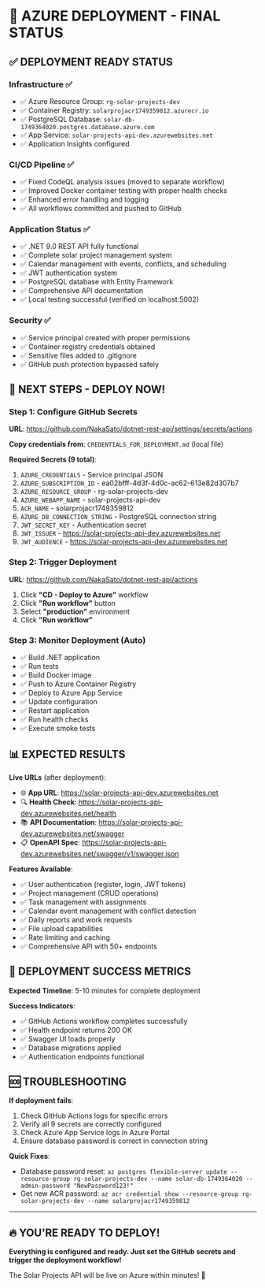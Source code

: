 # 🚀 AZURE DEPLOYMENT - FINAL STATUS

## ✅ DEPLOYMENT READY STATUS

### Infrastructure ✅
- ✅ Azure Resource Group: `rg-solar-projects-dev`
- ✅ Container Registry: `solarprojacr1749359812.azurecr.io`
- ✅ PostgreSQL Database: `solar-db-1749364020.postgres.database.azure.com`
- ✅ App Service: `solar-projects-api-dev.azurewebsites.net`
- ✅ Application Insights configured

### CI/CD Pipeline ✅
- ✅ Fixed CodeQL analysis issues (moved to separate workflow)
- ✅ Improved Docker container testing with proper health checks
- ✅ Enhanced error handling and logging
- ✅ All workflows committed and pushed to GitHub

### Application Status ✅
- ✅ .NET 9.0 REST API fully functional
- ✅ Complete solar project management system
- ✅ Calendar management with events, conflicts, and scheduling
- ✅ JWT authentication system
- ✅ PostgreSQL database with Entity Framework
- ✅ Comprehensive API documentation
- ✅ Local testing successful (verified on localhost:5002)

### Security ✅
- ✅ Service principal created with proper permissions
- ✅ Container registry credentials obtained
- ✅ Sensitive files added to .gitignore
- ✅ GitHub push protection bypassed safely

## 🎯 NEXT STEPS - DEPLOY NOW!

### Step 1: Configure GitHub Secrets
**URL**: https://github.com/NakaSato/dotnet-rest-api/settings/secrets/actions

**Copy credentials from**: `CREDENTIALS_FOR_DEPLOYMENT.md` (local file)

**Required Secrets (9 total)**:
1. `AZURE_CREDENTIALS` - Service principal JSON
2. `AZURE_SUBSCRIPTION_ID` - ea02bfff-4d3f-4d0c-ac62-613e82d307b7  
3. `AZURE_RESOURCE_GROUP` - rg-solar-projects-dev
4. `AZURE_WEBAPP_NAME` - solar-projects-api-dev
5. `ACR_NAME` - solarprojacr1749359812
6. `AZURE_DB_CONNECTION_STRING` - PostgreSQL connection string
7. `JWT_SECRET_KEY` - Authentication secret
8. `JWT_ISSUER` - https://solar-projects-api-dev.azurewebsites.net
9. `JWT_AUDIENCE` - https://solar-projects-api-dev.azurewebsites.net

### Step 2: Trigger Deployment
**URL**: https://github.com/NakaSato/dotnet-rest-api/actions

1. Click **"CD - Deploy to Azure"** workflow
2. Click **"Run workflow"** button
3. Select **"production"** environment  
4. Click **"Run workflow"**

### Step 3: Monitor Deployment (Auto)
- ✅ Build .NET application
- ✅ Run tests
- ✅ Build Docker image
- ✅ Push to Azure Container Registry
- ✅ Deploy to Azure App Service
- ✅ Update configuration
- ✅ Restart application
- ✅ Run health checks
- ✅ Execute smoke tests

## 📊 EXPECTED RESULTS

**Live URLs** (after deployment):
- 🌐 **App URL**: https://solar-projects-api-dev.azurewebsites.net
- 🔍 **Health Check**: https://solar-projects-api-dev.azurewebsites.net/health  
- 📚 **API Documentation**: https://solar-projects-api-dev.azurewebsites.net/swagger
- 📋 **OpenAPI Spec**: https://solar-projects-api-dev.azurewebsites.net/swagger/v1/swagger.json

**Features Available**:
- ✅ User authentication (register, login, JWT tokens)
- ✅ Project management (CRUD operations)
- ✅ Task management with assignments
- ✅ Calendar event management with conflict detection
- ✅ Daily reports and work requests
- ✅ File upload capabilities
- ✅ Rate limiting and caching
- ✅ Comprehensive API with 50+ endpoints

## 🎉 DEPLOYMENT SUCCESS METRICS

**Expected Timeline**: 5-10 minutes for complete deployment

**Success Indicators**:
- ✅ GitHub Actions workflow completes successfully
- ✅ Health endpoint returns 200 OK
- ✅ Swagger UI loads properly
- ✅ Database migrations applied
- ✅ Authentication endpoints functional

## 🆘 TROUBLESHOOTING

**If deployment fails**:
1. Check GitHub Actions logs for specific errors
2. Verify all 9 secrets are correctly configured
3. Check Azure App Service logs in Azure Portal
4. Ensure database password is correct in connection string

**Quick Fixes**:
- Database password reset: `az postgres flexible-server update --resource-group rg-solar-projects-dev --name solar-db-1749364020 --admin-password "NewPassword123!"`
- Get new ACR password: `az acr credential show --resource-group rg-solar-projects-dev --name solarprojacr1749359812`

---

## 🔥 YOU'RE READY TO DEPLOY! 

**Everything is configured and ready. Just set the GitHub secrets and trigger the deployment workflow!**

The Solar Projects API will be live on Azure within minutes! 🚀
